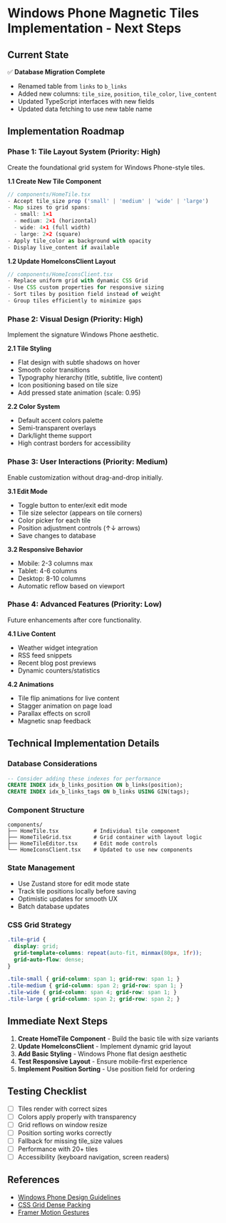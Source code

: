 # Windows Phone Magnetic Tiles Implementation - Next Steps

## Current State
✅ **Database Migration Complete**
- Renamed table from `links` to `b_links`
- Added new columns: `tile_size`, `position`, `tile_color`, `live_content`
- Updated TypeScript interfaces with new fields
- Updated data fetching to use new table name

## Implementation Roadmap

### Phase 1: Tile Layout System (Priority: High)
Create the foundational grid system for Windows Phone-style tiles.

**1.1 Create New Tile Component**
```typescript
// components/HomeTile.tsx
- Accept tile_size prop ('small' | 'medium' | 'wide' | 'large')
- Map sizes to grid spans:
  - small: 1×1
  - medium: 2×1 (horizontal)
  - wide: 4×1 (full width)
  - large: 2×2 (square)
- Apply tile_color as background with opacity
- Display live_content if available
```

**1.2 Update HomeIconsClient Layout**
```typescript
// components/HomeIconsClient.tsx
- Replace uniform grid with dynamic CSS Grid
- Use CSS custom properties for responsive sizing
- Sort tiles by position field instead of weight
- Group tiles efficiently to minimize gaps
```

### Phase 2: Visual Design (Priority: High)
Implement the signature Windows Phone aesthetic.

**2.1 Tile Styling**
- Flat design with subtle shadows on hover
- Smooth color transitions
- Typography hierarchy (title, subtitle, live content)
- Icon positioning based on tile size
- Add pressed state animation (scale: 0.95)

**2.2 Color System**
- Default accent colors palette
- Semi-transparent overlays
- Dark/light theme support
- High contrast borders for accessibility

### Phase 3: User Interactions (Priority: Medium)
Enable customization without drag-and-drop initially.

**3.1 Edit Mode**
- Toggle button to enter/exit edit mode
- Tile size selector (appears on tile corners)
- Color picker for each tile
- Position adjustment controls (↑↓ arrows)
- Save changes to database

**3.2 Responsive Behavior**
- Mobile: 2-3 columns max
- Tablet: 4-6 columns
- Desktop: 8-10 columns
- Automatic reflow based on viewport

### Phase 4: Advanced Features (Priority: Low)
Future enhancements after core functionality.

**4.1 Live Content**
- Weather widget integration
- RSS feed snippets
- Recent blog post previews
- Dynamic counters/statistics

**4.2 Animations**
- Tile flip animations for live content
- Stagger animation on page load
- Parallax effects on scroll
- Magnetic snap feedback

## Technical Implementation Details

### Database Considerations
```sql
-- Consider adding these indexes for performance
CREATE INDEX idx_b_links_position ON b_links(position);
CREATE INDEX idx_b_links_tags ON b_links USING GIN(tags);
```

### Component Structure
```
components/
├── HomeTile.tsx           # Individual tile component
├── HomeTileGrid.tsx       # Grid container with layout logic
├── HomeTileEditor.tsx     # Edit mode controls
└── HomeIconsClient.tsx    # Updated to use new components
```

### State Management
- Use Zustand store for edit mode state
- Track tile positions locally before saving
- Optimistic updates for smooth UX
- Batch database updates

### CSS Grid Strategy
```css
.tile-grid {
  display: grid;
  grid-template-columns: repeat(auto-fit, minmax(80px, 1fr));
  grid-auto-flow: dense;
}

.tile-small { grid-column: span 1; grid-row: span 1; }
.tile-medium { grid-column: span 2; grid-row: span 1; }
.tile-wide { grid-column: span 4; grid-row: span 1; }
.tile-large { grid-column: span 2; grid-row: span 2; }
```

## Immediate Next Steps

1. **Create HomeTile Component** - Build the basic tile with size variants
2. **Update HomeIconsClient** - Implement dynamic grid layout
3. **Add Basic Styling** - Windows Phone flat design aesthetic
4. **Test Responsive Layout** - Ensure mobile-first experience
5. **Implement Position Sorting** - Use position field for ordering

## Testing Checklist
- [ ] Tiles render with correct sizes
- [ ] Colors apply properly with transparency
- [ ] Grid reflows on window resize
- [ ] Position sorting works correctly
- [ ] Fallback for missing tile_size values
- [ ] Performance with 20+ tiles
- [ ] Accessibility (keyboard navigation, screen readers)

## References
- [Windows Phone Design Guidelines](https://docs.microsoft.com/en-us/previous-versions/windows/apps/hh781237(v=win.10))
- [CSS Grid Dense Packing](https://developer.mozilla.org/en-US/docs/Web/CSS/grid-auto-flow)
- [Framer Motion Gestures](https://www.framer.com/motion/gestures/)